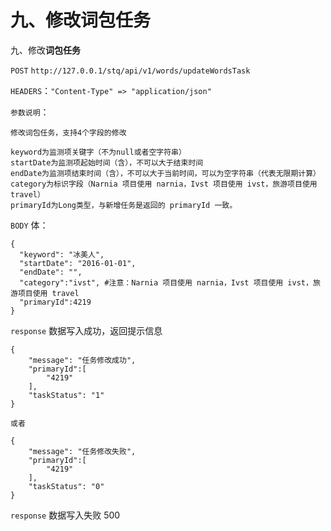 # 九、修改词包任务

九、修改**词包任务**

`POST` `http://127.0.0.1/stq/api/v1/words/updateWordsTask`

`HEADERS`：`"Content-Type" => "application/json"`

`参数说明`：

```text
修改词包任务，支持4个字段的修改

keyword为监测项关键字（不为null或者空字符串）
startDate为监测项起始时间（含），不可以大于结束时间
endDate为监测项结束时间（含），不可以大于当前时间，可以为空字符串（代表无限期计算）
category为标识字段（Narnia 项目使用 narnia，Ivst 项目使用 ivst，旅游项目使用 travel）
primaryId为Long类型，与新增任务是返回的 primaryId 一致。
```

`BODY` 体：

```text
{
  "keyword": "冰美人",
  "startDate": "2016-01-01",
  "endDate": "",
  "category":"ivst", #注意：Narnia 项目使用 narnia，Ivst 项目使用 ivst，旅游项目使用 travel
  "primaryId":4219
}
```

`response` 数据写入成功，返回提示信息

```text
{
    "message": "任务修改成功",
    "primaryId":[
        "4219"
    ],
    "taskStatus": "1"
}

或者

{
    "message": "任务修改失败",
    "primaryId":[
        "4219"
    ],
    "taskStatus": "0"
}
```

`response` 数据写入失败 500

